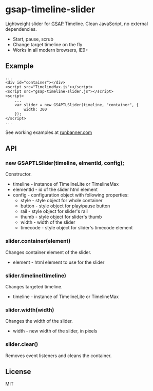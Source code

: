 gsap-timeline-slider
=========

Lightweight slider for [GSAP] Timeline. Clean JavaScript, no external dependencies.

  - Start, pause, scrub
  - Change target timeline on the fly
  - Works in all modern browsers, IE9+

## Example
```
...
<div id="container"></div>
<script src="TimelineMax.js"></script>
<script src="gsap-timeline-slider.js"></script>
<script>
    ...
    var slider = new GSAPTLSlider(timeline, "container", {
        width: 300
    });
</script>
...
```
See working examples at [runbanner.com]

## API

### new GSAPTLSlider(timeline, elmentId, config);
Constructor.
* timeline - instance of TimelineLite or TimelineMax
* elementId - id of the slider html element
* config - configuration object with following properties:
    * style - style object for whole container
    * button - style object for play/pause button
    * rail - style object for slider's rail
    * thumb - style object for slider's thumb
    * width - width of the slider
    * timecode - style object for slider's timecode element

### slider.container(element)
Changes container element of the slider.
* element - html element to use for the slider

### slider.timeline(timeline)
Changes targeted timeline.
* timeline - instance of TimelineLite or TimelineMax

### slider.width(width)
Changes the width of the slider.
* width - new width of the slider, in pixels

### slider.clear()
Removes event listeners and cleans the container.

License
----

MIT

[gsap]:http://www.greensock.com/gsap-js/
[runbanner.com]:http://runbanner.com/demos/

